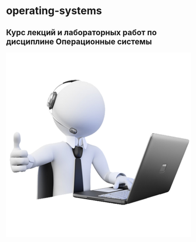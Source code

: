 # operating-systems

## Курс лекций и лабораторных работ по дисциплине Операционные системы
![GitHub Logo](https://github.com/Denis-Source/operating-systems/blob/master/1.%20%D0%9F%D0%BE%D0%BD%D1%8F%D1%82%D0%B8%D0%B5%20%D0%BE%D1%81%20%D0%B8%20%D0%BA%D0%BE%D0%BC%D0%BF%D1%8C%D1%8E%D1%82%D0%B5%D1%80%D0%B0/%D0%9A%D0%BE%D1%80%D1%82%D0%B8%D0%BD%D0%BA%D0%B5/13.png)
